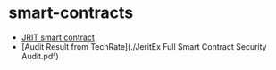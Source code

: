 # smart-contracts

* [JRIT smart contract](./JRIT)
* [Audit Result from TechRate](./JeritEx Full Smart Contract Security Audit.pdf)


